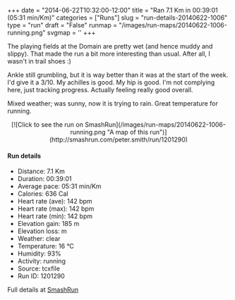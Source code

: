 +++
date = "2014-06-22T10:32:00-12:00"
title = "Ran 7.1 Km in 00:39:01 (05:31 min/Km)"
categories = ["Runs"]
slug = "run-details-20140622-1006"
type = "run"
draft = "False"
runmap = "/images/run-maps/20140622-1006-running.png"
svgmap = '<polyline points="0 53, 5 47, 14 49, 16 47, 24 34, 44 47, 57 48, 66 55, 72 48, 80 43, 94 41, 100 50, 100 52, 95 59, 89 56, 92 61, 88 63, 84 67, 79 66, 71 58, 72 50, 82 43, 95 42, 100 50, 100 53, 94 59, 89 55, 92 61, 89 62, 84 67, 79 66, 73 60, 71 58, 72 51, 74 48, 81 43, 97 39, 100 36, 100 33, 93 36, 82 37, 74 40, 65 54, 57 48, 44 46, 25 35, 16 44">'
+++

The playing fields at the Domain are pretty wet (and hence muddy and slippy). That made the run a bit more interesting than usual. After all, I wasn't in trail shoes :)

Ankle still grumbling, but it is way better than it was at the start of the week. I'd give it a 3/10. My achilles is good. My hip is good. I'm not complying here, just tracking progress. Actually feeling really good overall. 

Mixed weather; was sunny, now it is trying to rain. Great temperature for running. 

<!--more-->

<center>
[![Click to see the run on SmashRun](/images/run-maps/20140622-1006-running.png "A map of this run")](http://smashrun.com/peter.smith/run/1201290)
</center>

#### Run details

* Distance: 7.1 Km
* Duration: 00:39:01
* Average pace: 05:31 min/Km
* Calories: 636 Cal
* Heart rate (ave): 142 bpm
* Heart rate (max): 142 bpm
* Heart rate (min): 142 bpm
* Elevation gain: 185 m
* Elevation loss:  m
* Weather: clear
* Temperature: 16 &deg;C
* Humidity: 93%
* Activity: running
* Source: tcxfile
* Run ID: 1201290

Full details at [SmashRun](http://smashrun.com/peter.smith/run/1201290)